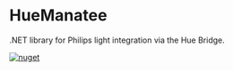 # HueManatee

.NET library for Philips light integration via the Hue Bridge.

[![nuget](https://badgen.net/nuget/v/HueManatee?icon=nuget)](https://www.nuget.org/packages/HueManatee)
